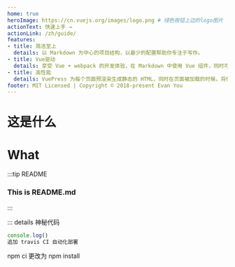 ```yaml
---
home: true
heroImage: https://cn.vuejs.org/images/logo.png # 绿色按钮上边的logo图片
actionText: 快速上手 →
actionLink: /zh/guide/
features:
- title: 简洁至上
  details: 以 Markdown 为中心的项目结构，以最少的配置帮助你专注于写作。
- title: Vue驱动
  details: 享受 Vue + webpack 的开发体验，在 Markdown 中使用 Vue 组件，同时可以使用 Vue 来开发自定义主题。
- title: 高性能
  details: VuePress 为每个页面预渲染生成静态的 HTML，同时在页面被加载的时候，将作为 SPA 运行。
footer: MIT Licensed | Copyright © 2018-present Evan You
---
```


# 这是什么
# What 

:::tip README
### This is README.md
:::

::: details 神秘代码
```js
console.log()
追加 travis CI 自动化部署
```

npm ci 更改为 npm install